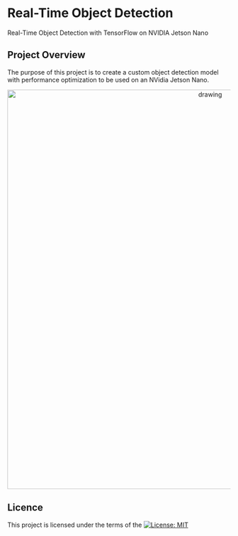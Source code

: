 # Real-Time Object Detection
Real-Time Object Detection with TensorFlow on NVIDIA Jetson Nano

## Project Overview
The purpose of this project is to create a custom object detection model with performance optimization 
to be used on an NVidia Jetson Nano.

<p align="center"> <img src="images/encoder-decoder.png" align="middle" alt="drawing" width="900px"> </p> 

## Licence
This project is licensed under the terms of the [![License: MIT](https://img.shields.io/badge/License-MIT-yellow.svg)](https://opensource.org/licenses/MIT)
